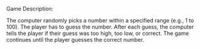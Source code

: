 Game Description:

The computer randomly picks a number within a specified range (e.g., 1 to 100).
The player has to guess the number.
After each guess, the computer tells the player if their guess was too high, too low, or correct.
The game continues until the player guesses the correct number.

